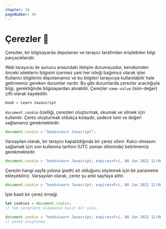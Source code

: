 ```yaml
---
chapter: 16
pageNumber: 84
---
```

# Çerezler 🍪

Çerezler, bir bilgisayarda depolanan ve tarayıcı tarafından erişilebilen bilgi parçacıklarıdır.

Web tarayıcısı ile sunucu arasındaki iletişim durumsuzdur, kendisinden önceki isteklerin bilgisini içermez yani her isteği bağımsız olarak işler. Kullanıcı bilgilerini depolamamız ve bu bilgileri tarayıcıya kullanılabilir hale getirmemiz gereken durumlar vardır. Bu gibi durumlarda çerezler aracılığıyla bilgi, gerektiğinde bilgisayardan alınabilir.
Çerezler `name-value` (isim-değer) çifti olarak kaydedilir.

```javascript
book = Learn Javascript
```


`document.cookie` özelliği, çerezleri oluşturmak, okumak ve silmek için kullanılır. Çerez oluşturmak oldukça kolaydır, sadece ismi ve değeri sağlamanız gerekmektedir.

```javascript
document.cookie = "book=Learn Javacript";
```


Varsayılan olarak, bir tarayıcı kapatıldığında bir çerez silinir. Kalıcı olmasını sağlamak için son kullanma tarihini (UTC zaman diliminde) belirtmemiz gerekmektedir.

```javascript
document.cookie = "book=Learn Javacript; expires=Fri, 08 Jan 2022 12:00:00 UTC";
```

Çerezin hangi sayfa yoluna (*path*) ait olduğunu söylemek için bir parametre ekleyebiliriz. Varsayılan olarak, çerez şu anki sayfaya aittir.

```javascript
document.cookie = "book=Learn Javacript; expires=Fri, 08 Jan 2022 12:00:00 UTC; path=/";
```

İşte basit bir çerez örneği.

```javascript
let cookies = document.cookie;
// tüm çerezlere ulaşmanın basit bir yolu.

document.cookie = "book=Learn Javacript; expires=Fri, 08 Jan 2022 12:00:00 UTC; path=/";
// çerez oluşturma
```
